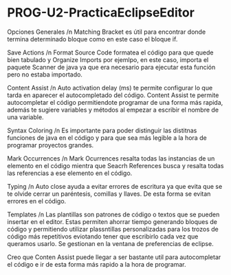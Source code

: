 # PROG-U2-PracticaEclipseEditor

Opciones Generales /n
Matching Bracket es útil para encontrar donde termina determinado bloque como en este caso el bloque if.

Save Actions /n
Format Source Code formatea el código para que quede bien tabulado y Organize Imports por ejemlpo, en este caso, importa el paquete Scanner de java ya que era necesario para ejecutar esta función pero no estaba importado. 

Content Assist /n
Auto activation delay (ms) te permite configurar lo que tarda en aparecer el autocompletado del código.
Content Assist te permite autocompletar el código permitiendote programar de una forma más rapida, además te sugiere variables y métodos al empezar a escribir el nombre de una variable.

Syntax Coloring /n
Es importante para poder distinguir las distitnas funciones de java en el código y para que sea más legible a la hora de programar proyectos grandes.

Mark Occurrences /n
Mark Ocurrences resalta todas las instancias de un elemento en el código mientra que Seacrh References busca y resalta todas las referencias a ese elemento en el código.

Typing /n
Auto close ayuda a evitar errores de escritura ya que evita que se te olvide cerrar un paréntesis, comillas y llaves. De esta forma se evitan errores en el código. 

Templates /n
Las plantillas son patrones de código o textos que se pueden insertar en el editor. Estas permiten ahorrar tiempo generando bloques de código y permitiendo utilizar plassntillas personalizadas para los trozos de código más repetitivos eviotando tener que escribirlo cada vez que queramos usarlo.
Se gestionan en la ventana de preferencias de eclipse.

Creo que Conten Assist puede llegar a ser bastante util para autocompletar el código e ir de esta forma más rapido a la hora de programar.
